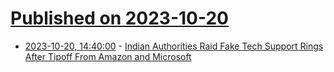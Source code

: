# [Published on 2023-10-20](index.md)

* [2023-10-20, 14:40:00](https://it.slashdot.org/story/23/10/20/0610231/indian-authorities-raid-fake-tech-support-rings-after-tipoff-from-amazon-and-microsoft?utm_source=rss1.0mainlinkanon&utm_medium=feed) - [Indian Authorities Raid Fake Tech Support Rings After Tipoff From Amazon and Microsoft](https://it.slashdot.org/story/23/10/20/0610231/indian-authorities-raid-fake-tech-support-rings-after-tipoff-from-amazon-and-microsoft?utm_source=rss1.0mainlinkanon&utm_medium=feed)
